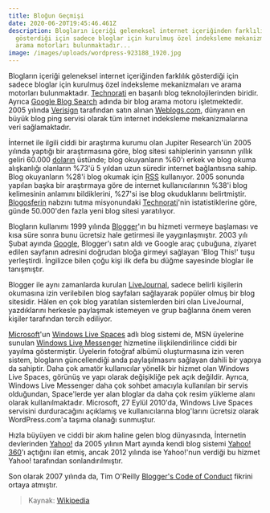 ```yaml
---
title: Bloğun Geçmişi
date: 2020-06-20T19:45:46.461Z
description: Blogların içeriği geleneksel internet içeriğinden farklılık
  gösterdiği için sadece bloglar için kurulmuş özel indeksleme mekanizmaları ve
  arama motorları bulunmaktadır...
image: /images/uploads/wordpress-923188_1920.jpg
---
```

Blogların içeriği geleneksel internet içeriğinden farklılık gösterdiği için sadece bloglar için kurulmuş özel indeksleme mekanizmaları ve arama motorları bulunmaktadır. [Technorati](https://tr.wikipedia.org/wiki/Technorati "Technorati") en başarılı blog teknolojilerinden biridir. Ayrıca [Google Blog Search](https://tr.wikipedia.org/wiki/Google_Blog_Search "Google Blog Search") adında bir blog arama motoru işletmektedir. 2005 yılında [Verisign](https://tr.wikipedia.org/wiki/Verisign "Verisign") tarafından satın alınan [Weblogs.com](https://tr.wikipedia.org/wiki/Weblogs.com "Weblogs.com"), dünyanın en büyük blog ping servisi olarak tüm internet indeksleme mekanizmalarına veri sağlamaktadır.

İnternet ile ilgili ciddi bir araştırma kurumu olan Jupiter Research'ün 2005 yılında yaptığı bir araştırmasına göre, blog sitesi sahiplerinin yarısının yıllık geliri 60.000 [doların](https://tr.wikipedia.org/wiki/Dolar "Dolar") üstünde; blog okuyanların %60'ı erkek ve blog okuma alışkanlığı olanların %73'ü 5 yıldan uzun süredir internet bağlantısına sahip. Blog okuyanların %28'i blog okumak için [RSS](https://tr.wikipedia.org/wiki/RSS "RSS") kullanıyor. 2005 sonunda yapılan başka bir araştırmaya göre de internet kullanıcılarının %38'i blog kelimesinin anlamını bildiklerini, %27'si ise blog okuduklarını belirtmiştir. [Blogosferin](https://tr.wikipedia.org/wiki/Blogosfer "Blogosfer") nabzını tutma misyonundaki [Technorati](https://tr.wikipedia.org/wiki/Technorati "Technorati")'nin istatistiklerine göre, günde 50.000'den fazla yeni blog sitesi yaratılıyor.

Blogların kullanımı 1999 yılında [Blogger](https://tr.wikipedia.org/wiki/Blogger_(servis) "Blogger (servis)")'ın bu hizmeti vermeye başlaması ve kısa süre sonra bunu ücretsiz hale getirmesi ile yaygınlaşmıştır. 2003 yılı Şubat ayında [Google](https://tr.wikipedia.org/wiki/Google "Google"), Blogger'ı satın aldı ve Google araç çubuğuna, ziyaret edilen sayfanın adresini doğrudan bloğa girmeyi sağlayan 'Blog This!' tuşu yerleştirdi. İngilizce bilen çoğu kişi ilk defa bu düğme sayesinde bloglar ile tanışmıştır.

Blogger ile aynı zamanlarda kurulan [LiveJournal](https://tr.wikipedia.org/wiki/LiveJournal "LiveJournal"), sadece belirli kişilerin okumasına izin verilebilen blog sayfaları sağlayarak popüler olmuş bir blog sitesidir. Hâlen en çok blog yaratılan sistemlerden biri olan LiveJournal, yazdıklarını herkesle paylaşmak istemeyen ve grup bağlarına önem veren kişiler tarafından tercih ediliyor.

[Microsoft](https://tr.wikipedia.org/wiki/Microsoft "Microsoft")'un [Windows Live Spaces](https://tr.wikipedia.org/wiki/Windows_Live_Spaces "Windows Live Spaces") adlı blog sistemi de, MSN üyelerine sunulan [Windows Live Messenger](https://tr.wikipedia.org/wiki/Windows_Live_Messenger "Windows Live Messenger") hizmetine ilişkilendirilince ciddi bir yayılma göstermiştir. Üyelerin fotoğraf albümü oluşturmasına izin veren sistem, blogların güncellendiği anda paylaşılmasını sağlayan dahili bir yapıya da sahiptir. Daha çok amatör kullanıcılar yönelik bir hizmet olan Windows Live Spaces, görünüş ve yapı olarak değişikliğe pek açık değildir. Ayrıca, Windows Live Messenger daha çok sohbet amacıyla kullanılan bir servis olduğundan, Space'lerde yer alan bloglar da daha çok resim yükleme alanı olarak kullanılmaktadır. Microsoft, 27 Eylül 2010'da, Windows Live Spaces servisini durduracağını açıklamış ve kullanıcılarına blog'larını ücretsiz olarak WordPress.com'a taşıma olanağı sunmuştur.

Hızla büyüyen ve ciddi bir akım haline gelen blog dünyasında, İnternetin devlerinden [Yahoo!](https://tr.wikipedia.org/wiki/Yahoo! "Yahoo!") da 2005 yılının Mart ayında kendi blog sistemi [Yahoo! 360](https://tr.wikipedia.org/w/index.php?title=Yahoo!_360&action=edit&redlink=1 "Yahoo! 360 (sayfa mevcut değil)")'ı açtığını ilan etmiş, ancak 2012 yılında ise Yahoo!'nun verdiği bu hizmet Yahoo! tarafından sonlandırılmıştır.

Son olarak 2007 yılında da, Tim O'Reilly [Blogger's Code of Conduct](https://tr.wikipedia.org/w/index.php?title=Blogger%27s_Code_of_Conduct&action=edit&redlink=1 "Blogger's Code of Conduct (sayfa mevcut değil)") fikrini ortaya atmıştır.

> Kaynak: [Wikipedia](https://tr.wikipedia.org/wiki/Blog)